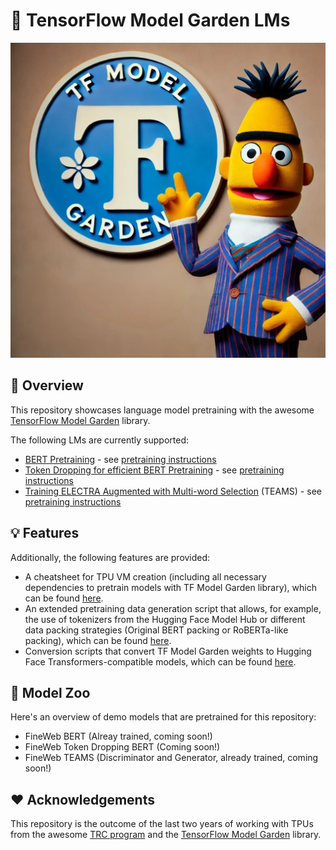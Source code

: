 # 🏡 TensorFlow Model Garden LMs

<p align="center">
  <picture>
    <img alt="BERT with TensorFlow Model Garden" src="https://github.com/stefan-it/model-garden-lms/raw/main/bert_tf_model_garden.png" style="max-width: 100%;">
  </picture>
  <br/>
</p>

## 🔎 Overview

This repository showcases language model pretraining with the awesome [TensorFlow Model Garden](https://github.com/tensorflow/models) library.

The following LMs are currently supported:

* [BERT Pretraining](https://aclanthology.org/N19-1423/) - see [pretraining instructions](bert/README.md)
* [Token Dropping for efficient BERT Pretraining](https://aclanthology.org/2022.acl-long.262/) - see [pretraining instructions](token-dropping-bert/README.md)
* [Training ELECTRA Augmented with Multi-word Selection](https://aclanthology.org/2021.findings-acl.219/) (TEAMS) - see [pretraining instructions](teams/README.md)


## 💡 Features

Additionally, the following features are provided:

* A cheatsheet for TPU VM creation (including all necessary dependencies to pretrain models with TF Model Garden library), which can be found [here](cheatsheet/README.md).
* An extended pretraining data generation script that allows, for example, the use of tokenizers from the Hugging Face Model Hub or different data packing strategies (Original BERT packing or RoBERTa-like packing), which can be found [here](utils/README.md).
* Conversion scripts that convert TF Model Garden weights to Hugging Face Transformers-compatible models, which can be found [here](conversion/README.md).

## 🏡 Model Zoo

Here's an overview of demo models that are pretrained for this repository:

* FineWeb BERT (Alreay trained, coming soon!)
* FineWeb Token Dropping BERT (Coming soon!)
* FineWeb TEAMS (Discriminator and Generator, already trained, coming soon!)

## ❤️ Acknowledgements

This repository is the outcome of the last two years of working with TPUs from the awesome [TRC program](https://sites.research.google/trc/about/) and the [TensorFlow Model Garden](https://github.com/tensorflow/models) library.
